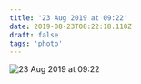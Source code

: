 ```yaml
---
title: '23 Aug 2019 at 09:22'
date: 2019-08-23T08:22:18.118Z
draft: false
tags: 'photo'
---
```


![23 Aug 2019 at 09:22](/media/timstagram/IMG_6640-1566548537399.jpg "23 Aug 2019 at 09:22")